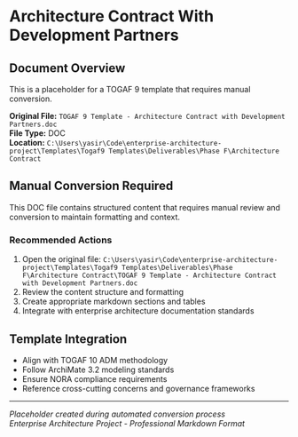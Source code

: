 # Architecture Contract With Development Partners

## Document Overview
This is a placeholder for a TOGAF 9 template that requires manual conversion.

**Original File:** `TOGAF 9 Template - Architecture Contract with Development Partners.doc`  
**File Type:** DOC  
**Location:** `C:\Users\yasir\Code\enterprise-architecture-project\Templates\Togaf9 Templates\Deliverables\Phase F\Architecture Contract`

## Manual Conversion Required
This DOC file contains structured content that requires manual review and conversion to maintain formatting and context.

### Recommended Actions
1. Open the original file: `C:\Users\yasir\Code\enterprise-architecture-project\Templates\Togaf9 Templates\Deliverables\Phase F\Architecture Contract\TOGAF 9 Template - Architecture Contract with Development Partners.doc`
2. Review the content structure and formatting
3. Create appropriate markdown sections and tables
4. Integrate with enterprise architecture documentation standards

## Template Integration
- Align with TOGAF 10 ADM methodology
- Follow ArchiMate 3.2 modeling standards  
- Ensure NORA compliance requirements
- Reference cross-cutting concerns and governance frameworks

---
*Placeholder created during automated conversion process*  
*Enterprise Architecture Project - Professional Markdown Format*
